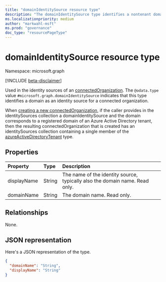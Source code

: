```yaml
---
title: "domainIdentitySource resource type"
description: "The domainIdentitySource type identifies a nontenant domain as an identity source for a connected organization."
ms.localizationpriority: medium
author: "markwahl-msft"
ms.prod: "governance"
doc_type: "resourcePageType"
---
```


# domainIdentitySource resource type

Namespace: microsoft.graph

[!INCLUDE [beta-disclaimer](../../includes/beta-disclaimer.md)]

Used in the identity sources of an [connectedOrganization](connectedOrganization.md). The `@odata.type` value `#microsoft.graph.domainIdentitySource` indicates that this type identifies a domain as an identity source for a connected organization.

When [creating a new connectedOrganization](../api/entitlementmanagement-post-connectedorganizations.md), if the caller provides in the identitySources collection a domainIdentitySource and the domain corresponds to a registered domain of an Azure Active Directory tenant, then the resulting connectedOrganization that is created has an identitySources collection containing a single member of the [azureActiveDirectoryTenant](azureactivedirectorytenant.md) type.

## Properties

| Property                     | Type                      | Description |
| :--------------------------- | :------------------------ | :---------- |
| displayName |String | The name of the identity source, typically also the domain name. Read only. |
| domainName |String | The domain name. Read only. |

## Relationships

None.

## JSON representation

Here's a JSON representation of the type.

<!-- {
  "blockType": "resource",
  "optionalProperties": [

  ],
  "@odata.type": "microsoft.graph.domainIdentitySource",
  "baseType": "microsoft.graph.identitySource"
}-->

```json
{
  "domainName": "String",
  "displayName": "String"
}
```

<!-- uuid: 16cd6b66-4b1a-43a1-adaf-3a886856ed98
2019-02-04 14:57:30 UTC -->
<!-- {
  "type": "#page.annotation",
  "description": "domainIdentitySource resource type",
  "keywords": "",
  "section": "documentation",
  "tocPath": ""
}-->


